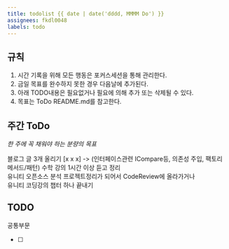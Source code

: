 ```yaml
---
title: todolist {{ date | date('dddd, MMMM Do') }}
assignees: fkdl0048
labels: todo
---
```


## 규칙  

1. 시간 기록을 위해 모든 행동은 포커스세션을 통해 관리한다.
2. 금일 목표를 완수하지 못한 경우 다음날에 추가된다.
3. 아래 TODO내용은 필요없거나 필요에 의해 추가 또는 삭제될 수 있다.
4. 목표는 ToDo README.md를 참고한다.

## 주간 ToDo

*한 주에 꼭 채워야 하는 분량의 목표*  

블로그 글 3개 올리기 [x x x] -> (인터페이스관련 ICompare등, 의존성 주입, 팩토리 메서드/패턴)
수학 강의 1시간 이상 듣고 정리  
유니티 오픈소스 분석 프로젝트정리가 되어서 CodeReview에 올라가거나  
유니티 코딩강의 챕터 하나 끝내기  

## TODO  

공통부문  

- [ ] 

